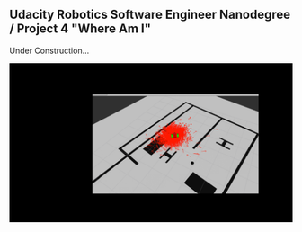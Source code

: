 Udacity Robotics Software Engineer Nanodegree / Project 4 "Where Am I"
---
Under Construction...

![RViz Screenshot Movie](images/movie_AMCL.gif)
